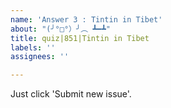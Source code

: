 ```yaml
---
name: 'Answer 3 : Tintin in Tibet'
about: "(╯°□°）╯︵ ┻━┻"
title: quiz|851|Tintin in Tibet
labels: ''
assignees: ''

---
```


Just click 'Submit new issue'.
